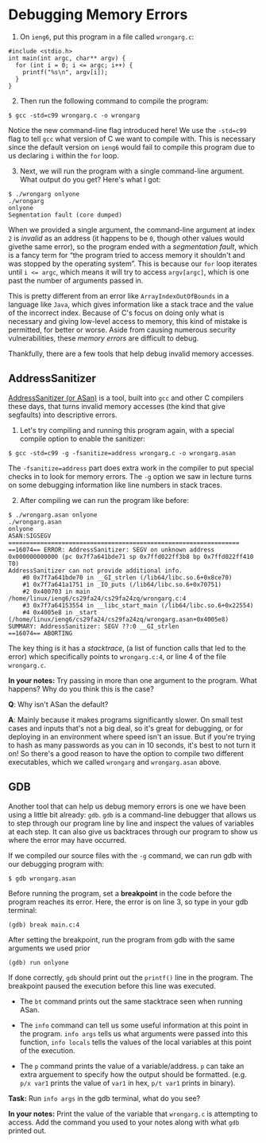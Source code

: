 # Debugging Memory Errors

1. On `ieng6`, put this program in a file called `wrongarg.c`:

```
#include <stdio.h>
int main(int argc, char** argv) {
  for (int i = 0; i <= argc; i++) {
    printf("%s\n", argv[i]);
  }
}
```

2. Then run the following command to compile the program:

```
$ gcc -std=c99 wrongarg.c -o wrongarg 
```
Notice the new command-line flag introduced here! We use the `-std=c99` flag to tell `gcc` what version of C we want to compile with. This is necessary since the default version on `ieng6` would fail to compile this program due to us declaring `i` within the `for` loop.

3. Next, we will run the program with a single command-line argument. What output do you get? Here's what I got:

```
$ ./wrongarg onlyone
./wrongarg
onlyone
Segmentation fault (core dumped)
```

When we provided a single argument, the command-line argument at index `2` is _invalid_ as an address (it happens to be `0`, though other values would givethe same error), so the program ended with a _segmentation fault_, which is a fancy term for “the program tried to access memory it shouldn't and was stopped by the operating system”. This is because our `for` loop iterates until `i <= argc`, which means it will try to access `argv[argc]`, which is one past the number of arguments passed in.

This is pretty different from an error like `ArrayIndexOutOfBounds` in a language like `Java`, which gives information like a stack trace and the value of the incorrect index. Because of C's focus on doing only what is necessary and giving low-level access to memory, this kind of mistake is permitted, for better or worse. Aside from causing numerous security vulnerabilities, these _memory errors_ are difficult to debug.

Thankfully, there are a few tools that help debug invalid memory accesses.

## AddressSanitizer

[AddressSanitizer (or ASan)](https://github.com/google/sanitizers/wiki/addresssanitizer) is a tool, built into `gcc` and other C compilers these days, that turns invalid memory accesses (the kind that give segfaults) into descriptive errors. 

1. Let's try compiling and running this program again, with a special compile option to enable the sanitizer:

```
$ gcc -std=c99 -g -fsanitize=address wrongarg.c -o wrongarg.asan
```

The `-fsanitize=address` part does extra work in the compiler to put special checks in to look for memory errors. The `-g` option we saw in lecture turns on some debugging information like line numbers in stack traces.
  
2. After compiling we can run the program like before:

```
$ ./wrongarg.asan onlyone
./wrongarg.asan
onlyone
ASAN:SIGSEGV
=================================================================
==16074== ERROR: AddressSanitizer: SEGV on unknown address 0x000000000000 (pc 0x7f7a641bde71 sp 0x7ffd022ff3b8 bp 0x7ffd022ff410 T0)
AddressSanitizer can not provide additional info.
    #0 0x7f7a641bde70 in __GI_strlen (/lib64/libc.so.6+0x8ce70)
    #1 0x7f7a641a1751 in _IO_puts (/lib64/libc.so.6+0x70751)
    #2 0x400703 in main /home/linux/ieng6/cs29fa24/cs29fa24zq/wrongarg.c:4
    #3 0x7f7a64153554 in __libc_start_main (/lib64/libc.so.6+0x22554)
    #4 0x4005e8 in _start (/home/linux/ieng6/cs29fa24/cs29fa24zq/wrongarg.asan+0x4005e8)
SUMMARY: AddressSanitizer: SEGV ??:0 __GI_strlen
==16074== ABORTING
```

The key thing is it has a _stacktrace_, (a list of function calls that led to the error) which specifically points to `wrongarg.c:4`, or line 4 of the file `wrongarg.c`.

**In your notes:** Try passing in more than one argument to the program. What happens? Why do you think this is the case?

**Q**: Why isn't ASan the default? 

**A**: Mainly because it makes programs significantly slower. On small test cases and inputs that's not a big deal, so it's great for debugging, or for deploying in an environment where speed isn't an issue. But if you're trying to hash as many passwords as you can in 10 seconds, it's best to not turn it on! 
So there's a good reason to have the option to compile two different executables, which we called `wrongarg` and `wrongarg.asan` above.

## GDB
Another tool that can help us debug memory errors is one we have been using a little bit already: `gdb`. 
`gdb` is a command-line debugger that allows us to step through our program line by line and inspect the values of variables at each step. It can also give us backtraces through our program to show us where the error may have occurred.

If we compiled our source files with the `-g` command, we can run gdb with our debugging program with:
``` 
$ gdb wrongarg.asan
```

Before running the program, set a **breakpoint** in the code before the program reaches its error. Here, the error is on line 3, so type in your gdb terminal:
``` 
(gdb) break main.c:4
```

After setting the breakpoint, run the program from gdb with the same arguments we used prior
``` 
(gdb) run onlyone
```

If done correctly, `gdb` should print out the `printf()` line in the program. The breakpoint paused the execution before this line was executed.

* The `bt` command prints out the same stacktrace seen when running ASan.

* The `info` command can tell us some useful information at this point in the program. `info args` tells us what arguments were passed into this function, `info locals` tells the values of the local variables at this point of the execution.
* The `p` command prints the value of a variable/address. `p` can take an extra arguement to specify how the output should be formatted. (e.g. `p/x var1` prints the value of `var1` in hex, `p/t var1` prints in binary).

**Task:** Run `info args` in the gdb terminal, what do you see?

**In your notes:** Print the value of the variable that `wrongarg.c` is attempting to access. Add the command you used to your notes along with what `gdb` printed out.
